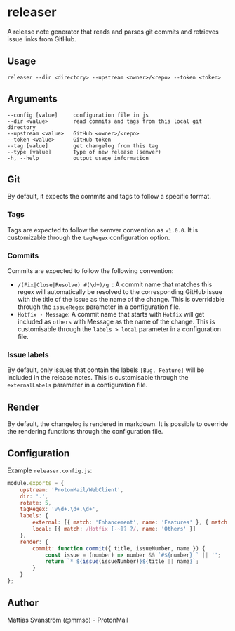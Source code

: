 # releaser

A release note generator that reads and parses git commits and retrieves issue links from GitHub.

## Usage

`releaser --dir <directory> --upstream <owner>/<repo> --token <token>`

## Arguments

```
--config [value]     configuration file in js
--dir <value>        read commits and tags from this local git directory
--upstream <value>   GitHub <owner>/<repo>
--token <value>      GitHub token
--tag [value]        get changelog from this tag
--type [value]       Type of new release (semver)
-h, --help           output usage information
```

## Git
By default, it expects the commits and tags to follow a specific format.

### Tags
Tags are expected to follow the semver convention as `v1.0.0`. It is customizable through the `tagRegex` configuration option.

### Commits
Commits are expected to follow the following convention:

* `/(Fix|Close|Resolve) #(\d+)/g `: A commit name that matches this regex will automatically be resolved to the corresponding GitHub issue with the title of the issue as the name of the change. This is overridable through the `issueRegex` parameter in a configuration file.
* `Hotfix - Message`: A commit name that starts with `Hotfix` will get included as `others` with Message as the name of the change. This is customisable through the `labels > local` parameter in a configuration file.

### Issue labels
By default, only issues that contain the labels `[Bug, Feature]` will be included in the release notes. This is customisable through the `externalLabels` parameter in a configuration file.

## Render
By default, the changelog is rendered in markdown. It is possible to override the rendering functions through the configuration file.

## Configuration
Example `releaser.config.js`:

```javascript
module.exports = {
    upstream: 'ProtonMail/WebClient',
    dir: '.',
    rotate: 5,
    tagRegex: 'v\d+.\d+.\d+',
    labels: {
        external: [{ match: 'Enhancement', name: 'Features' }, { match: 'Bug', name: 'Bugs' }],
        local: [{ match: /Hotfix [-~]? ?/, name: 'Others' }]
    },
    render: {
        commit: function commit({ title, issueNumber, name }) {
            const issue = (number) => number && `#${number} ` || '';
            return `* ${issue(issueNumber)}${title || name}`;
        }
    }
};

```

## Author

Mattias Svanström (@mmso) - ProtonMail

